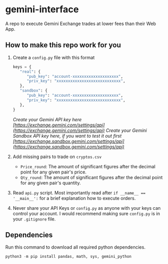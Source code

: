 # gemini-interface

A repo to execute Gemini Exchange trades at lower fees than their Web App.

## How to make this repo work for you

1. Create a `config.py` file with this format
   ```python
   keys = {
      "real": {
         "pub_key": "account-xxxxxxxxxxxxxxxxxxxx",
         "priv_key": "xxxxxxxxxxxxxxxxxxxxxxxxxxxx",
      },
      "sandbox": {
         "pub_key": "account-xxxxxxxxxxxxxxxxxxxx",
         "priv_key": "xxxxxxxxxxxxxxxxxxxxxxxxxxxx",
      },
   }
   ```
   *Create your Gemini API key here*
   *[https://exchange.gemini.com/settings/api](https://exchange.gemini.com/settings/api)*
   *Create your Gemini Sandbox API key here, if you want to test it out first*
   *[https://exchange.sandbox.gemini.com/settings/api](https://exchange.sandbox.gemini.com/settings/api)*

2. Add missing pairs to trade on `cryptos.csv`
   * `Price_round`: The amount of significant figures after the decimal point for any given pair's price.
   * `Qty_round`: The amount of significant figures after the decimal point for any given pair's quantity.

3. Read `api.py` script. Most importantly read after `if __name__ == '__main__':` for a brief explanation how to execute orders.

4. Never share your API Keys or `config.py` as anyone with your keys can control your account. I would recommend making sure `config.py` is in your `.gitignore` file.

## Dependencies

Run this command to download all required python dependencies.

```python
python3 -m pip install pandas, math, sys, gemini_python
```
